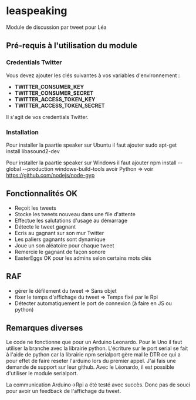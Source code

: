 # leaspeaking
Module de discussion par tweet pour Léa

## Pré-requis à l'utilisation du module


### Credentials Twitter

Vous devez ajouter les clés suivantes à vos variables d'environnement :
  * **TWITTER_CONSUMER_KEY**
  * **TWITTER_CONSUMER_SECRET**
  * **TWITTER_ACCESS_TOKEN_KEY**
  * **TWITTER_ACCESS_TOKEN_SECRET**

Il s'agit de vos credentials Twitter.

### Installation

Pour installer la paartie speaker sur Ubuntu il faut ajouter
sudo apt-get install libasound2-dev

Pour installer la paartie speaker sur Windows il faut ajouter
npm install --global --production windows-build-tools
avoir Python => voir https://github.com/nodejs/node-gyp

## Fonctionnalités OK

  * Reçoit les tweets
  * Stocke les tweets nouveau dans une file d'attente
  * Effectue les salutations d'usage au démarrage
  * Détecte le tweet gagnant
  * Ecris au gagnant sur son mur Twitter
  * Les paliers gagnants sont dynamique
  * Joue un son aléatoire pour chaque tweet
  * Remercie le gagnant de façon sonore
  * EasterEggs OK pour les admins selon certains mots clés

## RAF

  * gérer le défilement du tweet => Sans objet
  * fixer le temps d'affichage du tweet => Temps fixé par le Rpi
  * Détecter automatiquement le port de connexion (à faire en JS ou python)


## Remarques diverses

Le code ne fonctionne que pour un Arduino Leonardo. Pour le Uno il faut utiliser la branche avec la librairie python.
L'écriture sur le port serial se fait à l'aide de python car la librairie npm serialport gère mal le DTR ce qui a pour effet de faire reseter l'arduino lors du premier appel. J'ai fais une demande de support sur leur github.
Avec le Léonardo, il est possible d'utiliser le module serialport.

La communication Arduino->Rpi a été testé avec succès. Donc pas de souci pour avoir un feedback de l'affichage du tweet.

